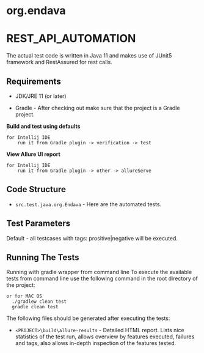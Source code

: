 # org.endava

# REST_API_AUTOMATION

The actual test code is written in Java 11 and makes use of JUnit5 framework and RestAssured for rest calls.

## Requirements
* JDK/JRE 11 (or later)

* Gradle - After checking out make sure that the project is a Gradle project.

**Build and test using defaults**
```
for Intellij IDE
    run it from Gradle plugin -> verification -> test
```

**View Allure UI report**
```
for Intellij IDE
    run it from Gradle plugin -> other -> allureServe
```
  
## Code Structure
* `src.test.java.org.Endava` - Here are the automated tests.

## Test Parameters

Default - all testcases with tags: prositive|negative will be executed.

## Running The Tests
Running with gradle wrapper from command line
To execute the available tests from command line use the following command in the root directory of the project:
```
or for MAC OS
  ./gradlew clean test
  gradle clean test
```

The following files should be generated after executing the tests:

* `<PROJECT>\build\allure-results` -  Detailed HTML report. Lists nice statistics of the test run, allows overview by features executed, failures and tags, also allows in-depth inspection of the features tested.
